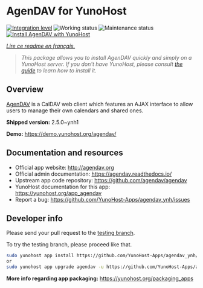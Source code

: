 <!--
N.B.: This README was automatically generated by https://github.com/YunoHost/apps/tree/master/tools/README-generator
It shall NOT be edited by hand.
-->

# AgenDAV for YunoHost

[![Integration level](https://dash.yunohost.org/integration/agendav.svg)](https://dash.yunohost.org/appci/app/agendav) ![Working status](https://ci-apps.yunohost.org/ci/badges/agendav.status.svg) ![Maintenance status](https://ci-apps.yunohost.org/ci/badges/agendav.maintain.svg)  
[![Install AgenDAV with YunoHost](https://install-app.yunohost.org/install-with-yunohost.svg)](https://install-app.yunohost.org/?app=agendav)

*[Lire ce readme en français.](./README_fr.md)*

> *This package allows you to install AgenDAV quickly and simply on a YunoHost server.
If you don't have YunoHost, please consult [the guide](https://yunohost.org/#/install) to learn how to install it.*

## Overview

[AgenDAV](http://agendav.org/) is a CalDAV web client which features an AJAX interface to allow users to manage their own calendars and shared ones.


**Shipped version:** 2.5.0~ynh1


**Demo:** https://demo.yunohost.org/agendav/
## Documentation and resources

* Official app website: <http://agendav.org>
* Official admin documentation: <https://agendav.readthedocs.io/>
* Upstream app code repository: <https://github.com/agendav/agendav>
* YunoHost documentation for this app: <https://yunohost.org/app_agendav>
* Report a bug: <https://github.com/YunoHost-Apps/agendav_ynh/issues>

## Developer info

Please send your pull request to the [testing branch](https://github.com/YunoHost-Apps/agendav_ynh/tree/testing).

To try the testing branch, please proceed like that.

``` bash
sudo yunohost app install https://github.com/YunoHost-Apps/agendav_ynh/tree/testing --debug
or
sudo yunohost app upgrade agendav -u https://github.com/YunoHost-Apps/agendav_ynh/tree/testing --debug
```

**More info regarding app packaging:** <https://yunohost.org/packaging_apps>
